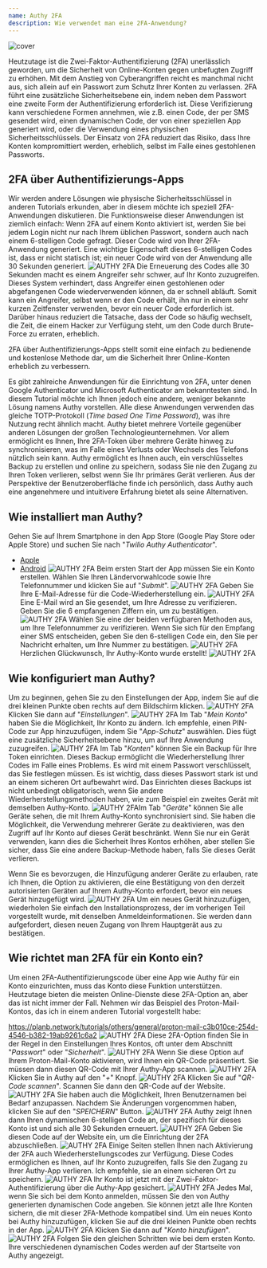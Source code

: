 ```yaml
---
name: Authy 2FA
description: Wie verwendet man eine 2FA-Anwendung?
---
```

![cover](assets/cover.webp)

Heutzutage ist die Zwei-Faktor-Authentifizierung (2FA) unerlässlich geworden, um die Sicherheit von Online-Konten gegen unbefugten Zugriff zu erhöhen. Mit dem Anstieg von Cyberangriffen reicht es manchmal nicht aus, sich allein auf ein Passwort zum Schutz Ihrer Konten zu verlassen. 2FA führt eine zusätzliche Sicherheitsebene ein, indem neben dem Passwort eine zweite Form der Authentifizierung erforderlich ist. Diese Verifizierung kann verschiedene Formen annehmen, wie z.B. einen Code, der per SMS gesendet wird, einen dynamischen Code, der von einer speziellen App generiert wird, oder die Verwendung eines physischen Sicherheitsschlüssels. Der Einsatz von 2FA reduziert das Risiko, dass Ihre Konten kompromittiert werden, erheblich, selbst im Falle eines gestohlenen Passworts.

## 2FA über Authentifizierungs-Apps

Wir werden andere Lösungen wie physische Sicherheitsschlüssel in anderen Tutorials erkunden, aber in diesem möchte ich speziell 2FA-Anwendungen diskutieren. Die Funktionsweise dieser Anwendungen ist ziemlich einfach: Wenn 2FA auf einem Konto aktiviert ist, werden Sie bei jedem Login nicht nur nach Ihrem üblichen Passwort, sondern auch nach einem 6-stelligen Code gefragt. Dieser Code wird von Ihrer 2FA-Anwendung generiert. Eine wichtige Eigenschaft dieses 6-stelligen Codes ist, dass er nicht statisch ist; ein neuer Code wird von der Anwendung alle 30 Sekunden generiert.
![AUTHY 2FA](assets/notext/01.webp)
Die Erneuerung des Codes alle 30 Sekunden macht es einem Angreifer sehr schwer, auf Ihr Konto zuzugreifen. Dieses System verhindert, dass Angreifer einen gestohlenen oder abgefangenen Code wiederverwenden können, da er schnell abläuft. Somit kann ein Angreifer, selbst wenn er den Code erhält, ihn nur in einem sehr kurzen Zeitfenster verwenden, bevor ein neuer Code erforderlich ist. Darüber hinaus reduziert die Tatsache, dass der Code so häufig wechselt, die Zeit, die einem Hacker zur Verfügung steht, um den Code durch Brute-Force zu erraten, erheblich.

2FA über Authentifizierungs-Apps stellt somit eine einfach zu bedienende und kostenlose Methode dar, um die Sicherheit Ihrer Online-Konten erheblich zu verbessern.

Es gibt zahlreiche Anwendungen für die Einrichtung von 2FA, unter denen Google Authenticator und Microsoft Authenticator am bekanntesten sind. In diesem Tutorial möchte ich Ihnen jedoch eine andere, weniger bekannte Lösung namens Authy vorstellen. Alle diese Anwendungen verwenden das gleiche TOTP-Protokoll (*Time based One Time Password*), was ihre Nutzung recht ähnlich macht.
Authy bietet mehrere Vorteile gegenüber anderen Lösungen der großen Technologieunternehmen. Vor allem ermöglicht es Ihnen, Ihre 2FA-Token über mehrere Geräte hinweg zu synchronisieren, was im Falle eines Verlusts oder Wechsels des Telefons nützlich sein kann. Authy ermöglicht es Ihnen auch, ein verschlüsseltes Backup zu erstellen und online zu speichern, sodass Sie nie den Zugang zu Ihren Token verlieren, selbst wenn Sie Ihr primäres Gerät verlieren. Aus der Perspektive der Benutzeroberfläche finde ich persönlich, dass Authy auch eine angenehmere und intuitivere Erfahrung bietet als seine Alternativen.

## Wie installiert man Authy?

Gehen Sie auf Ihrem Smartphone in den App Store (Google Play Store oder Apple Store) und suchen Sie nach "*Twilio Authy Authenticator*".

- [Apple](https://apps.apple.com/us/app/twilio-authy/id494168017)
- [Android](https://play.google.com/store/apps/details?id=com.authy.authy)
![AUTHY 2FA](assets/notext/02.webp)
Beim ersten Start der App müssen Sie ein Konto erstellen. Wählen Sie Ihren Ländervorwahlcode sowie Ihre Telefonnummer und klicken Sie auf "*Submit*".
![AUTHY 2FA](assets/notext/03.webp)
Geben Sie Ihre E-Mail-Adresse für die Code-Wiederherstellung ein.
![AUTHY 2FA](assets/notext/04.webp)Eine E-Mail wird an Sie gesendet, um Ihre Adresse zu verifizieren. Geben Sie die 6 empfangenen Ziffern ein, um zu bestätigen.
![AUTHY 2FA](assets/notext/05.webp)
Wählen Sie eine der beiden verfügbaren Methoden aus, um Ihre Telefonnummer zu verifizieren. Wenn Sie sich für den Empfang einer SMS entscheiden, geben Sie den 6-stelligen Code ein, den Sie per Nachricht erhalten, um Ihre Nummer zu bestätigen.
![AUTHY 2FA](assets/notext/06.webp)
Herzlichen Glückwunsch, Ihr Authy-Konto wurde erstellt!
![AUTHY 2FA](assets/notext/07.webp)
## Wie konfiguriert man Authy?

Um zu beginnen, gehen Sie zu den Einstellungen der App, indem Sie auf die drei kleinen Punkte oben rechts auf dem Bildschirm klicken.
![AUTHY 2FA](assets/notext/08.webp)
Klicken Sie dann auf "*Einstellungen*".
![AUTHY 2FA](assets/notext/09.webp)
Im Tab "*Mein Konto*" haben Sie die Möglichkeit, Ihr Konto zu ändern. Ich empfehle, einen PIN-Code zur App hinzuzufügen, indem Sie "*App-Schutz*" auswählen. Dies fügt eine zusätzliche Sicherheitsebene hinzu, um auf Ihre Anwendung zuzugreifen.
![AUTHY 2FA](assets/notext/10.webp)
Im Tab "*Konten*" können Sie ein Backup für Ihre Token einrichten. Dieses Backup ermöglicht die Wiederherstellung Ihrer Codes im Falle eines Problems. Es wird mit einem Passwort verschlüsselt, das Sie festlegen müssen. Es ist wichtig, dass dieses Passwort stark ist und an einem sicheren Ort aufbewahrt wird. Das Einrichten dieses Backups ist nicht unbedingt obligatorisch, wenn Sie andere Wiederherstellungsmethoden haben, wie zum Beispiel ein zweites Gerät mit demselben Authy-Konto.
![AUTHY 2FA](assets/notext/11.webp)Im Tab "*Geräte*" können Sie alle Geräte sehen, die mit Ihrem Authy-Konto synchronisiert sind. Sie haben die Möglichkeit, die Verwendung mehrerer Geräte zu deaktivieren, was den Zugriff auf Ihr Konto auf dieses Gerät beschränkt. Wenn Sie nur ein Gerät verwenden, kann dies die Sicherheit Ihres Kontos erhöhen, aber stellen Sie sicher, dass Sie eine andere Backup-Methode haben, falls Sie dieses Gerät verlieren.

Wenn Sie es bevorzugen, die Hinzufügung anderer Geräte zu erlauben, rate ich Ihnen, die Option zu aktivieren, die eine Bestätigung von den derzeit autorisierten Geräten auf Ihrem Authy-Konto erfordert, bevor ein neues Gerät hinzugefügt wird.
![AUTHY 2FA](assets/notext/12.webp)
Um ein neues Gerät hinzuzufügen, wiederholen Sie einfach den Installationsprozess, der im vorherigen Teil vorgestellt wurde, mit denselben Anmeldeinformationen. Sie werden dann aufgefordert, diesen neuen Zugang von Ihrem Hauptgerät aus zu bestätigen.

## Wie richtet man 2FA für ein Konto ein?

Um einen 2FA-Authentifizierungscode über eine App wie Authy für ein Konto einzurichten, muss das Konto diese Funktion unterstützen. Heutzutage bieten die meisten Online-Dienste diese 2FA-Option an, aber das ist nicht immer der Fall. Nehmen wir das Beispiel des Proton-Mail-Kontos, das ich in einem anderen Tutorial vorgestellt habe:

https://planb.network/tutorials/others/general/proton-mail-c3b010ce-254d-4546-b382-19ab9261c6a2
![AUTHY 2FA](assets/notext/13.webp)
Diese 2FA-Option finden Sie in der Regel in den Einstellungen Ihres Kontos, oft unter dem Abschnitt "*Passwort*" oder "*Sicherheit*".
![AUTHY 2FA](assets/notext/14.webp)
Wenn Sie diese Option auf Ihrem Proton-Mail-Konto aktivieren, wird Ihnen ein QR-Code präsentiert. Sie müssen dann diesen QR-Code mit Ihrer Authy-App scannen.
![AUTHY 2FA](assets/notext/15.webp)
Klicken Sie in Authy auf den "*+*" Knopf.
![AUTHY 2FA](assets/notext/16.webp)
Klicken Sie auf "*QR-Code scannen*". Scannen Sie dann den QR-Code auf der Website. ![AUTHY 2FA](assets/notext/17.webp)
Sie haben auch die Möglichkeit, Ihren Benutzernamen bei Bedarf anzupassen. Nachdem Sie Änderungen vorgenommen haben, klicken Sie auf den "*SPEICHERN*" Button.
![AUTHY 2FA](assets/notext/18.webp)
Authy zeigt Ihnen dann Ihren dynamischen 6-stelligen Code an, der spezifisch für dieses Konto ist und sich alle 30 Sekunden erneuert.
![AUTHY 2FA](assets/notext/19.webp)
Geben Sie diesen Code auf der Website ein, um die Einrichtung der 2FA abzuschließen.
![AUTHY 2FA](assets/notext/20.webp)
Einige Seiten stellen Ihnen nach Aktivierung der 2FA auch Wiederherstellungscodes zur Verfügung. Diese Codes ermöglichen es Ihnen, auf Ihr Konto zuzugreifen, falls Sie den Zugang zu Ihrer Authy-App verlieren. Ich empfehle, sie an einem sicheren Ort zu speichern.
![AUTHY 2FA](assets/notext/21.webp) Ihr Konto ist jetzt mit der Zwei-Faktor-Authentifizierung über die Authy-App gesichert.
![AUTHY 2FA](assets/notext/22.webp)
Jedes Mal, wenn Sie sich bei dem Konto anmelden, müssen Sie den von Authy generierten dynamischen Code angeben. Sie können jetzt alle Ihre Konten sichern, die mit dieser 2FA-Methode kompatibel sind. Um ein neues Konto bei Authy hinzuzufügen, klicken Sie auf die drei kleinen Punkte oben rechts in der App.
![AUTHY 2FA](assets/notext/23.webp)
Klicken Sie dann auf "*Konto hinzufügen*".
![AUTHY 2FA](assets/notext/24.webp)
Folgen Sie den gleichen Schritten wie bei dem ersten Konto. Ihre verschiedenen dynamischen Codes werden auf der Startseite von Authy angezeigt.